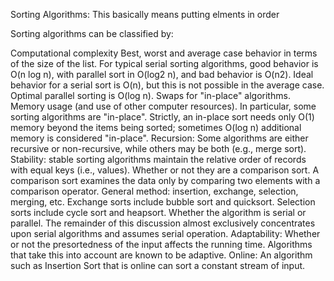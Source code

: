 Sorting Algorithms:
This basically means putting elments in order 

Sorting algorithms can be classified by:

Computational complexity
Best, worst and average case behavior in terms of the size of the list. For typical serial sorting algorithms, good behavior is O(n log n), with parallel sort in O(log2 n), and bad behavior is O(n2). Ideal behavior for a serial sort is O(n), but this is not possible in the average case. Optimal parallel sorting is O(log n).
Swaps for "in-place" algorithms.
Memory usage (and use of other computer resources). In particular, some sorting algorithms are "in-place". Strictly, an in-place sort needs only O(1) memory beyond the items being sorted; sometimes O(log n) additional memory is considered "in-place".
Recursion: Some algorithms are either recursive or non-recursive, while others may be both (e.g., merge sort).
Stability: stable sorting algorithms maintain the relative order of records with equal keys (i.e., values).
Whether or not they are a comparison sort. A comparison sort examines the data only by comparing two elements with a comparison operator.
General method: insertion, exchange, selection, merging, etc. Exchange sorts include bubble sort and quicksort. Selection sorts include cycle sort and heapsort.
Whether the algorithm is serial or parallel. The remainder of this discussion almost exclusively concentrates upon serial algorithms and assumes serial operation.
Adaptability: Whether or not the presortedness of the input affects the running time. Algorithms that take this into account are known to be adaptive.
Online: An algorithm such as Insertion Sort that is online can sort a constant stream of input.
